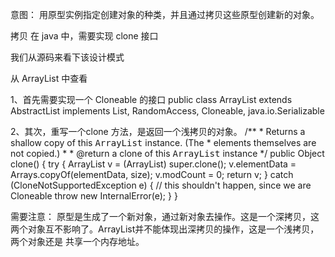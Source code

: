 意图：
用原型实例指定创建对象的种类，并且通过拷贝这些原型创建新的对象。

拷贝
在 java 中，需要实现 clone 接口

我们从源码来看下该设计模式

从 ArrayList 中查看

1、首先需要实现一个 Cloneable 的接口
public class ArrayList<E> extends AbstractList<E>
        implements List<E>, RandomAccess, Cloneable, java.io.Serializable
  

2、其次，重写一个clone 方法，是返回一个浅拷贝的对象。
    /**
     * Returns a shallow copy of this <tt>ArrayList</tt> instance.  (The
     * elements themselves are not copied.)
     *
     * @return a clone of this <tt>ArrayList</tt> instance
     */
    public Object clone() {
        try {
            ArrayList<?> v = (ArrayList<?>) super.clone();
            v.elementData = Arrays.copyOf(elementData, size);
            v.modCount = 0;
            return v;
        } catch (CloneNotSupportedException e) {
            // this shouldn't happen, since we are Cloneable
            throw new InternalError(e);
        }
    }
    
    
需要注意：
原型是生成了一个新对象，通过新对象去操作。这是一个深拷贝，这两个对象互不影响了。ArrayList并不能体现出深拷贝的操作，这是一个浅拷贝，两个对象还是
共享一个内存地址。